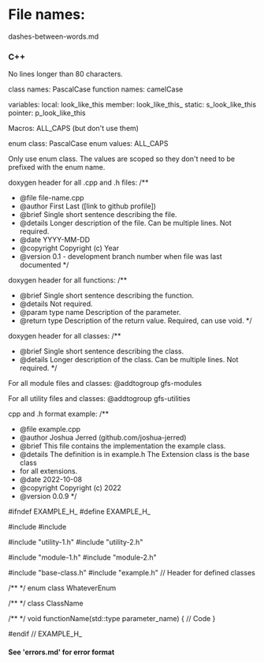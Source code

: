 # File names:
dashes-between-words.md


### C++
No lines longer than 80 characters.

class names: PascalCase
function names: camelCase

variables:
local: look_like_this
member: look_like_this_
static: s_look_like_this
pointer: p_look_like_this

Macros: ALL_CAPS (but don't use them)

enum class: PascalCase
enum values: ALL_CAPS

Only use enum class. The values are scoped so they don't need to be prefixed 
with the enum name.

doxygen header for all .cpp and .h files:
/**
 * @file file-name.cpp
 * @author First Last ([link to github profile])
 * @brief Single short sentence describing the file.
 * @details Longer description of the file. Can be multiple lines. Not required.
 * @date YYYY-MM-DD
 * @copyright Copyright (c) Year
 * @version 0.1 - development branch number when file was last documented
 */

doxygen header for all functions:
/**
 * @brief Single short sentence describing the function.
 * @details Not required.
 * @param type name Description of the parameter.
 * @return type Description of the return value. Required, can use void.
 */

doxygen header for all classes:
/**
 * @brief Single short sentence describing the class.
 * @details Longer description of the class. Can be multiple lines. Not required.
 */

For all module files and classes:
@addtogroup gfs-modules

For all utility files and classes:
@addtogroup gfs-utilities

cpp and .h format example:
/**
 * @file example.cpp
 * @author Joshua Jerred (github.com/joshua-jerred)
 * @brief This file contains the implementation the example class.
 * @details The definition is in example.h The Extension class is the base class 
 * for all extensions. 
 * @date 2022-10-08
 * @copyright Copyright (c) 2022
 * @version 0.0.9
 */

#ifndef EXAMPLE_H_
#define EXAMPLE_H_

#include <stdlib1>
#include <stdlib2>

#include "utility-1.h"
#include "utility-2.h"

#include "module-1.h"
#include "module-2.h"

#include "base-class.h"
#include "example.h" // Header for defined classes

/**
 */
enum class WhateverEnum

/**
 */
class ClassName

/**
 */
void functionName(std::type parameter_name) {
    // Code
}

#endif // EXAMPLE_H_

#### See 'errors.md' for error format
